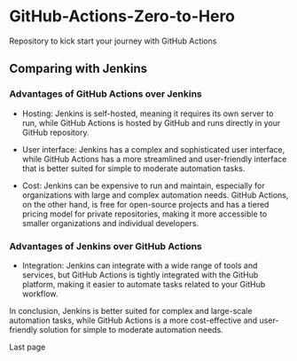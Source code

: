 # GitHub-Actions-Zero-to-Hero
Repository to kick start your journey with GitHub Actions

## Comparing with Jenkins 

### Advantages of GitHub Actions over Jenkins

- Hosting: Jenkins is self-hosted, meaning it requires its own server to run, while GitHub Actions is hosted by GitHub and runs directly in your GitHub repository.

- User interface: Jenkins has a complex and sophisticated user interface, while GitHub Actions has a more streamlined and user-friendly interface that is better suited for simple to moderate automation tasks.

- Cost: Jenkins can be expensive to run and maintain, especially for organizations with large and complex automation needs. GitHub Actions, on the other hand, is free for open-source projects and has a tiered pricing model for private repositories, making it more accessible to smaller organizations and individual developers.

### Advantages of Jenkins over GitHub Actions

- Integration: Jenkins can integrate with a wide range of tools and services, but GitHub Actions is tightly integrated with the GitHub platform, making it easier to automate tasks related to your GitHub workflow.

In conclusion, Jenkins is better suited for complex and large-scale automation tasks, while GitHub Actions is a more cost-effective and user-friendly solution for simple to moderate automation needs.

Last page
